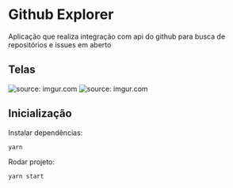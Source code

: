 # Github Explorer

Aplicação que realiza integração com api do github para busca de repositórios e issues em aberto

## Telas

<img src="https://i.imgur.com/OuLHt0r.png" title="source: imgur.com" />
<img src="https://i.imgur.com/96iNqcv.png" title="source: imgur.com" />

## Inicialização

Instalar dependências:
```
yarn
```
Rodar projeto:
```
yarn start
```

